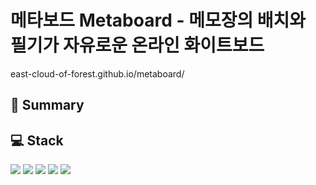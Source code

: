 # 메타보드 Metaboard - 메모장의 배치와 필기가 자유로운 온라인 화이트보드
east-cloud-of-forest.github.io/metaboard/

## :page_facing_up: Summary


## :computer: Stack
<img src="https://img.shields.io/badge/CSS3-1572B6?style=for-the-badge&logo=CSS3&logoColor=white">  
<img src="https://img.shields.io/badge/HTML5-E34F26?style=for-the-badge&logo=HTML5&logoColor=white">  
<img src="https://img.shields.io/badge/JavaScript-F7DF1E?style=for-the-badge&logo=JavaScript&logoColor=white">  
<img src="https://img.shields.io/badge/Vue.js-4FC08D?style=for-the-badge&logo=Vue.js&logoColor=white">  
<img src="https://img.shields.io/badge/Vuetify-1867C0?style=for-the-badge&logo=Vuetify&logoColor=white">  
